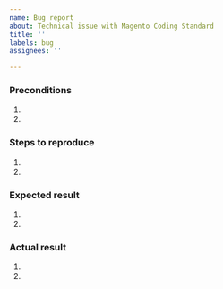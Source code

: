 ```yaml
---
name: Bug report
about: Technical issue with Magento Coding Standard
title: ''
labels: bug
assignees: ''

---
```


### Preconditions
<!---
Provide any important information on the environment where bug is reproducible.
-->
1.
2.

### Steps to reproduce
<!---
Important: Provide a set of clear steps to reproduce this bug. We can not provide support without clear instructions on how to reproduce.
-->
1.
2.

### Expected result
<!--- Tell us what do you expect to happen. -->
1.
2.

### Actual result
<!--- Tell us what happened instead. Include error messages and issues. -->
1.
2.
